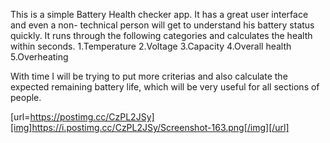 This is a simple Battery Health checker app. It has a great user interface and even a non- technical person will get to understand his battery status quickly. It runs through the following categories and calculates the health within seconds.
    1.Temperature
    2.Voltage
    3.Capacity
    4.Overall health
    5.Overheating
    
With time I will be trying to put more criterias and also calculate the expected remaining battery life, which will be very useful for all sections of people.

[url=https://postimg.cc/CzPL2JSy][img]https://i.postimg.cc/CzPL2JSy/Screenshot-163.png[/img][/url]

